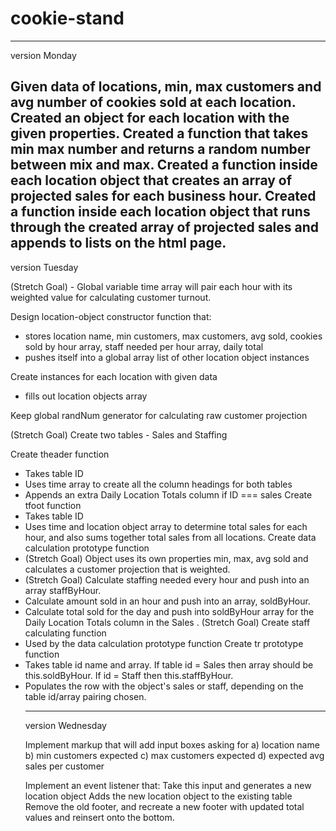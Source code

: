 # cookie-stand
-------------------------------
version Monday

Given data of locations, min, max customers and avg number of cookies sold at each location.
Created an object for each location with the given properties.
Created a function that takes min max number and returns a random number between mix and max.
Created a function inside each location object that creates an array of projected sales for each business hour.
Created a function inside each location object that runs through the created array of projected sales and appends to lists on the html page.
-------------------------------
version Tuesday

(Stretch Goal) - Global variable time array will pair each hour with its weighted value for calculating customer turnout.

Design location-object constructor function that:
- stores location name, min customers, max customers, avg sold, cookies sold by hour array, staff needed per hour array, daily total
- pushes itself into a global array list of other location object instances

Create instances for each location with given data
 - fills out location objects array

Keep global randNum generator for calculating raw customer projection

(Stretch Goal) Create two tables - Sales and Staffing 

  Create theader function
   - Takes table ID
   - Uses time array to create all the column headings for both tables
   - Appends an extra Daily Location Totals column if ID === sales
  Create tfoot function
   - Takes table ID
   - Uses time and location object array to determine total sales for each hour, and also sums together total sales from all locations.
  Create data calculation prototype function
   - (Stretch Goal) Object uses its own properties min, max, avg sold and calculates a customer projection that is weighted.
   - (Stretch Goal) Calculate staffing needed every hour and push into an array staffByHour.
   - Calculate amount sold in an hour and push into an array, soldByHour.
   - Calculate total sold for the day and push into soldByHour array for the Daily Location Totals column in the Sales <table>.
  (Stretch Goal) Create staff calculating function
   - Used by the data calculation prototype function
  Create tr prototype function
   - Takes table id name and array. If table id = Sales then array should be this.soldByHour. If id = Staff then this.staffByHour.
   - Populates the row with the object's sales or staff, depending on the table id/array pairing chosen.
------------------------------
version Wednesday

Implement markup that will add input boxes asking for
a) location name b) min customers expected c) max customers expected d) expected avg sales per customer

Implement an event listener that:
Take this input and generates a new location object
Adds the new location object to the existing table
Remove the old footer, and recreate a new footer with updated total values and reinsert onto the bottom.


  